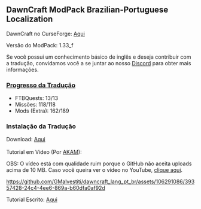 ## DawnCraft ModPack Brazilian-Portuguese Localization

DawnCraft no CurseForge: [Aqui](https://www.curseforge.com/minecraft/modpacks/dawn-craft "DawnCraft - An Adventure RPG Modpack")

Versão do ModPack: 1.33_f

Se você possui um conhecimento básico de inglês e deseja contribuir com a tradução, convidamos você a se juntar ao nosso [Discord](https://discord.gg/QQxckfPWvz "DawnCraft - Tradução pt_br") para obter mais informações.

### [Progresso da Tradução](https://github.com/GMalvestiti/dawncraft_lang_pt_br/wiki/Progresso)
 - FTBQuests: 13/13
 - Missões: 118/118
 - Mods (Extra): 162/189

### Instalação da Tradução

Download: [Aqui](https://github.com/GMalvestiti/dawncraft_lang_pt_br/archive/refs/heads/main.zip)<br><br>
Tutorial em Vídeo (Por [AKAM](https://www.akamgaming.com.br/)):<br>

OBS: O vídeo está com qualidade ruim porque o GitHub não aceita uploads acima de 10 MB. Caso você queira ver o vídeo no YouTube, [clique aqui](https://www.youtube.com/watch?v=nwmmuDU5ud8&ab_channel=AKAM).<br>

https://github.com/GMalvestiti/dawncraft_lang_pt_br/assets/106291086/39357428-24c4-4ee6-869a-b60dfa0af92d

Tutorial Escrito: [Aqui](https://discord.com/channels/1093965596384833657/1118309439989104721 "Tutorial")
